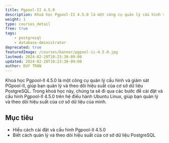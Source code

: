 ```yaml
---
title: Pgpool-II 4.5.0
description: Khoá học Pgpool-II 4.5.0 là một công cụ quản lý cấu hình và giám sát PGpool-II, giúp bạn quản lý và theo dõi hiệu suất của cơ sở dữ liệu PostgreSQL. Trong khoá học này, chúng ta sẽ đi qua các bước để cài đặt và cấu hình Pgpool-II 4.5.0 trên hệ điều hành Ubuntu Linux, giúp bạn quản lý và theo dõi hiệu suất của cơ sở dữ liệu của mình.
weight: 1
type: courses_detail
free: true
tags: 
    - postgresql
    - database-dministrator
deprecated: true
featuredImage: /courses/banner/pgpool-ii-4.5.0.jpg
lastmod: 2024-02-20T10:23:30-09:00
updated: 2024-02-20T10:23:30-09:00
author: DUY TRAN
---
```


Khoá học Pgpool-II 4.5.0 là một công cụ quản lý cấu hình và giám sát PGpool-II, giúp bạn quản lý và theo dõi hiệu suất của cơ sở dữ liệu PostgreSQL. Trong khoá học này, chúng ta sẽ đi qua các bước để cài đặt và cấu hình Pgpool-II 4.5.0 trên hệ điều hành Ubuntu Linux, giúp bạn quản lý và theo dõi hiệu suất của cơ sở dữ liệu của mình.

## Mục tiêu

- Hiểu cách cài đặt và cấu hình Pgpool-II 4.5.0
- Biết cách quản lý và theo dõi hiệu suất của cơ sở dữ liệu PostgreSQL
